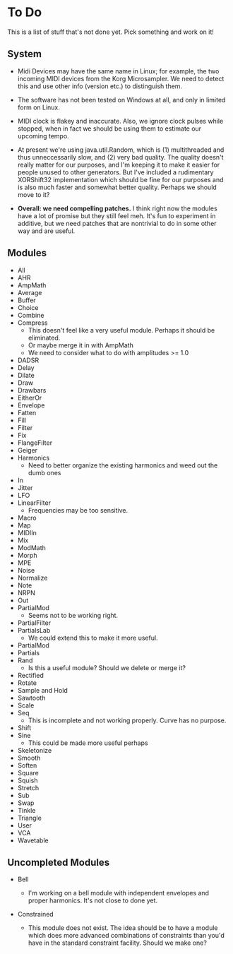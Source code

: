 To Do 
=====

This is a list of stuff that's not done yet.  Pick something and work on it!


System
------

* Midi Devices may have the same name in Linux; for example, the two incoming
  MIDI devices from the Korg Microsampler.  We need to detect this and use other
  info (version etc.) to distinguish them.

* The software has not been tested on Windows at all, and only in limited form on 
  Linux.

* MIDI clock is flakey and inaccurate.  Also, we ignore clock pulses while stopped,
  when in fact we should be using them to estimate our upcoming tempo.

* At present we're using java.util.Random, which is (1) multithreaded and thus
  unneccessarily slow, and (2) very bad quality.  The quality doesn't really
  matter for our purposes, and I'm keeping it to make it easier for people
  unused to other generators.  But I've included a rudimentary XORShift32
  implementation which should be fine for our purposes and is also much faster
  and somewhat better quality.  Perhaps we should move to it?
  
* **Overall: we need compelling patches.**  I think right now the modules have a lot
  of promise but they still feel meh.  It's fun to experiment in additive, but
  we need patches that are nontrivial to do in some other way and are useful.

Modules
-------

* All
* AHR
* AmpMath
* Average
* Buffer
* Choice
* Combine
* Compress
  - This doesn't feel like a very useful module.  Perhaps it should be eliminated.
  - Or maybe merge it in with AmpMath
  - We need to consider what to do with amplitudes >= 1.0
* DADSR
* Delay
* Dilate
* Draw
* Drawbars
* EitherOr
* Envelope
* Fatten
* Fill
* Filter
* Fix
* FlangeFilter
* Geiger
* Harmonics
  - Need to better organize the existing harmonics and weed out the dumb ones
* In
* Jitter
* LFO
* LinearFilter
  - Frequencies may be too sensitive.
* Macro
* Map
* MIDIIn
* Mix
* ModMath
* Morph
* MPE
* Noise
* Normalize
* Note
* NRPN
* Out
* PartialMod
  - Seems not to be working right.
* PartialFilter
* PartialsLab
  - We could extend this to make it more useful.
* PartialMod
* Partials
* Rand
  - Is this a useful module?  Should we delete or merge it?
* Rectified
* Rotate
* Sample and Hold
* Sawtooth
* Scale
* Seq
  - This is incomplete and not working properly.  Curve has no purpose.
* Shift
* Sine
  -  This could be made more useful perhaps
* Skeletonize
* Smooth
* Soften
* Square
* Squish
* Stretch
* Sub
* Swap
* Tinkle
* Triangle
* User
* VCA
* Wavetable


Uncompleted Modules
-------------------

* Bell
  - I'm working on a bell module with independent envelopes and proper harmonics.  It's not close to done yet.

* Constrained
  - This module does not exist. The idea should be to have a module which does more
    advanced combinations of constraints than you'd have in the standard constraint
    facility.  Should we make one?


